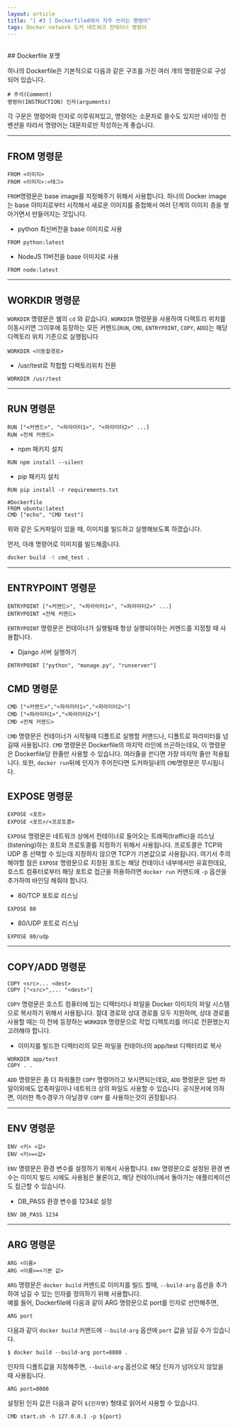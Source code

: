 ```yaml
---
layout: article
title: "[ #3 ] Dockerfiled에서 자주 쓰이는 명령어"
tags: Docker network 도커 네트워크 컨테이너 명령어 
---
```


<br>
## Dockerfile 포멧

하나의 Dockerfile은 기본적으로 다음과 같은 구조를 가진 여러 개의 명령문으로 구성되어 있습니다.

~~~docker
# 주석(Comment)
명령어(INSTRUCTION) 인자(arguments)
~~~

각 구문은 명령어와 인자로 이루워져있고, 명령어는 소문자로 쓸수도 있지만 네이밍 컨벤션을 따라서 명령어는 대문자로만 작성하는게 좋습니다. 

--- 

## FROM 명령문

~~~docker
FROM <이미지>
FROM <이미지>:<태그>
~~~

<code>FROM</code>명령문은 base image를 지정해주기 위해서 사용합니다. 하나의 Docker image는 base 이미지로부터 시작해서 새로운 이미지를 중첩해서 여러 단계의 이미지 층을 쌓아가면서 만들어지는 것입니다.

+ python 최신버전을 base 이미지로 사용

~~~docker
FROM python:latest
~~~


+ NodeJS 11버전을 base 이미지로 사용

~~~docker
FROM node:latest
~~~

---

## WORKDIR 명령문
<code>WORKDIR</code> 명령문은 쉘의 <code>cd</code> 와 같습니다.
<code>WORKDIR</code> 명령문을 사용하여 디렉토리 위치를 이동시키면 그이후에 등장하는 모든 커멘드(<code>RUN</code>, <code>CMD</code>, <code>ENTRYPOINT</code>, <code>COPY</code>, <code>ADD</code>)는 해당 디렉토리 위치 기준으로 실행됩니다


~~~docker
WORKDIR <이동할경로>
~~~

+ /usr/test로 작헙할 디렉토리위치 전환

~~~docker
WORKDIR /usr/test
~~~

--- 

## RUN 명령문

~~~docker
RUN ["<커맨드>", "<파라미터1>", "<파라미터2>" ...]
RUN <전체 커맨드>
~~~

+ npm 패키지 설치

~~~docker
RUN npm install --silent
~~~


+ pip 패키지 설치

~~~docker
RUN pip install -r requirements.txt
~~~


~~~docker
#Dockerfile
FROM ubuntu:latest
CMD ["echo", "CMD test"]
~~~
위와 같은 도커파일이 있을 때, 이미지를 빌드하고 실행해보도록 하겠습니다.

먼저, 아래 명령어로 이미지를 빌드해줍니다.
~~~sh
docker build -t cmd_test .
~~~

--- 

## ENTRYPOINT 명령문


~~~docker
ENTRYPOINT ["<커맨드>", "<파라미터1>", "<파라미터2>" ...]
ENTRYPOINT <전체 커맨드>
~~~
<code>ENTRYPOINT</code> 명령문은 컨테이너가 실행될때 항상 실행되야하는 커멘드를 지정할 때 사용합니다.


+ Django 서버 실행하기

~~~docker
ENTRYPOINT ["python", "manage.py", "runserver"]
~~~

## CMD 명령문

~~~docker
CMD ["<커맨드>","<파라미터1>","<파라미터2>"]
CMD ["<파라미터1>","<파라미터2>"]
CMD <전체 커맨드>
~~~

<code>CMD</code> 명령문은 컨테이너가 시작될때 디폴트로 실행할 커맨드나, 디폴트로 파라미터를 넘길때 사용됩니다.
<code>CMD</code> 명령문은 Dockerfile의 마지막 라인에 쓰곤하는데요, 이 명령문은 Dockerfile당 한줄만 사용할 수 있습니다. 여러줄을 쓴다면
가장 마지막 줄만 적용됩니다. 또한, <code>docker run</code>뒤에 인자가 주어진다면 도커파일내의 <code>CMD</code>명령문은 무시됩니다.


## EXPOSE 명령문

~~~docker
EXPOSE <포트>
EXPOSE <포트>/<프로토콜>
~~~

<code>EXPOSE</code>  명령문은 네트워크 상에서 컨테이너로 들어오는 트래픽(traffic)을 리스닝(listening)하는 포트와 프로토콜를 지정하기 위해서 사용됩니다. 프로토콜은 TCP와 UDP 중 선택할 수 있는데 지정하지 않으면 TCP가 기본값으로 사용됩니다.
여기서 주의해야할 점은 <code>EXPOSE</code> 명령문으로 지정된 포트는 해당 컨테이너 내부에서만 유효한데요, 호스트 컴퓨터로부터 
해당 포트로 접근을 허용하려면 <code>docker run</code> 커맨드에 <code>-p</code> 옵션을 추가하여 바인딩 해줘야 합니다.

+ 80/TCP 포트로 리스닝

~~~docker
EXPOSE 80
~~~

+ 80/UDP 포트로 리스닝

~~~docker
EXPOSE 80/udp
~~~

--- 

## COPY/ADD 명령문

~~~docker
COPY <src>... <dest>
COPY ["<src>",... "<dest>"]
~~~
<code>COPY</code> 명령문은 호스트 컴퓨터에 있는 디렉터리나 파일을 Docker 이미지의 파일 시스템으로 복사하기 위해서 사용됩니다. 절대 경로와 상대 경로를 모두 지원하며, 상대 경로를 사용할 때는 이 전에 등장하는 
<code>WORKDIR</code> 명령문으로 작업 디렉토리를 어디로 전환했는지 고려해야 합니다.

+ 이미지를 빌드한 디렉터리의 모든 파일을 컨테이너의 app/test 디렉터리로 복사

~~~docker
WORKDIR app/test
COPY . .
~~~
<code>ADD</code> 명령문은 좀 더 파워풀한 <code>COPY</code> 명령어라고 보시면되는데요, <code>ADD</code> 명령문은
일반 파일이외에도 압축파일이나 네트워크 상의 파일도 사용할 수 있습니다. 공식문서에 의하면, 이러한 특수경우가 아닐경우 <code>COPY</code> 를 사용하는것이
권장됩니다.

--- 

## ENV 명령문


~~~docker
ENV <키> <값>
ENV <키>=<값>
~~~

<code>ENV</code> 명령문은 환경 변수를 설정하기 위해서 사용합니다.
<code>ENV</code> 명령문으로 설정된 환경 변수는 이미지 빌드 시에도 사용됨은 물론이고, 해당 컨테이너에서 돌아가는 애플리케이션도 접근할 수 있습니다.

+ DB_PASS 환경 변수를 1234로 설정


~~~docker
ENV DB_PASS 1234
~~~

--- 

## ARG 명령문

~~~docker
ARG <이름>
ARG <이름>=<기본 값>
~~~

<code>ARG</code> 명령문은 <code>docker build</code> 커맨드로 이미지를 빌드 할때, <code>--build-arg</code> 옵션을 추가하여 넘길 수 있는 인자를 정의하기 위해 사용합니다.
<br>
예를 들어, Dockerfile에 다음과 같이 ARG 명령문으로 port를 인자로 선언해주면,

~~~docker
ARG port
~~~

다음과 같이 <code>docker build</code> 커맨드에 <code>--build-arg</code> 옵션에 <code>port</code> 값을
넘길 수가 있습니다.

~~~shell
$ docker build --build-arg port=8080 .
~~~

인자의 디폴트값을 지정해주면, <code>--build-arg</code> 옵션으로 해당 인자가 넘어오지 않았을 때 사용됩니다.

~~~docker
ARG port=8080
~~~

설정된 인자 값은 다음과 같이 <code>${인자명}</code> 형태로 읽어서 사용할 수 있습니다.

~~~docker
CMD start.sh -h 127.0.0.1 -p ${port}
~~~


